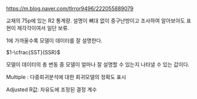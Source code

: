 https://m.blog.naver.com/tlrror9496/222055889079

교재의 75p에 있는 R2 통계량. 설명이 뼈대 없이 중구난방이고 조사하여 알아보아도 표현이 제각각이여서 일단 보류. 

1에 가까울수록 모델이 데이터를 잘 설명한다. 

$1-\cfrac{SST}{SSR}$

모델이 데이터의 총 변동 중 모델이 얼마나 잘 설명할 수 있는지 나타낼 수 있는 값이다. 

Multiple : 다중회귀분석에 대한 회귀모델의 정확도 표시

Adjusted R값: 자유도에 조정된 결정 계수


